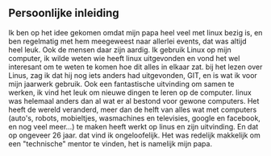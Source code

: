 Persoonlijke inleiding
------------------

Ik ben op het idee gekomen omdat mijn papa heel veel met linux bezig is, en ben regelmatig met hem meegeweest naar allerlei events, dat was altijd heel leuk. Ook de mensen daar zijn aardig.
Ik gebruik Linux op mijn computer, ik wilde weten wie heeft linux uitgevonden en vond het wel interesant om te weten te komen hoe dit alles in elkaar zat. bij het lezen over Linus, zag ik dat hij nog iets anders had uitgevonden, GIT, en is wat ik voor mijn jaarwerk gebruik. Ook een fantastische uitvinding om samen te werken, ik vind het leuk om nieuwe dingen te leren op de computer.
linux was helemaal anders dan al wat er al bestond voor gewone computers. Het heeft de wereld veranderd, meer dan de helft van alles wat met computers (auto's, robots, mobieltjes, wasmachines en televisies, google en facebook, en nog veel meer...) te maken heeft werkt op linus en zijn uitvinding. En dat op ongeveer 26 jaar. dat vind ik ongeloofelijk.
Het was redelijk makkelijk om een "technische" mentor te vinden, het is namelijk mijn papa.
